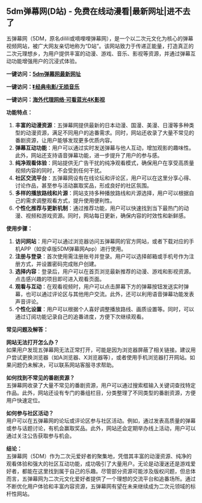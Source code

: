 <h2>5dm弹幕网(D站) - 免费在线动漫看|最新网址|进不去了</h2>
<p>五弹幕网（5DM，原名dilili或嘀哩哩弹幕网），是一个以二次元文化为核心的弹幕视频网站，被广大网友亲切地称为“D站”。该网站致力于传递正能量，打造真正的二次元理想乡，为用户提供丰富的动漫、游戏、音乐、影视等资源，并通过弹幕互动功能增强用户的沉浸式体验。</p>
<p><strong>一键访问：</strong><a href="https://www.rymdh.com/sites/15900.html" target="_blank"><strong>5dm弹幕网最新网址</strong></a></p>
<p><strong>一键访问：</strong><a href="https://pan.quark.cn/s/0db22432c259" target="_blank"><strong>⏬经典电影/无损音乐</strong></a></p>
<p><strong>一键访问：</strong><a href="http://ip.harmonylink.net/share/e82025" target="_blank"><strong>海外代理网络·可看蓝光4K影视</strong></a></p>
<p><strong>功能特点：</strong></p>
<ol>
  <li><strong>丰富的动漫资源</strong>：五弹幕网提供最新的日本动漫、国漫、美漫、日漫等多种类型的动漫资源，满足不同用户的追番需求。同时，网站还收录了大量不常见的番剧资源，让用户能够发现更多优质内容。</li>
  <li><strong>弹幕互动功能</strong>：用户可以通过实时发送弹幕与他人互动，增加观影的趣味性。此外，网站还支持语音弹幕功能，进一步提升了用户的参与感。</li>
  <li><strong>纯净观看体验</strong>：网站提供无广告干扰的纯净观看模式，确保用户在享受高质量视频内容的同时，不会受到任何干扰。</li>
  <li><strong>社区交流平台</strong>：五弹幕网设有在线论坛和评论区，用户可以在这里分享心得、讨论作品，甚至参与活动赢取奖品，形成良好的社区氛围。</li>
  <li><strong>多样的播放路线和片源</strong>：网站支持多种播放路线和片源选择，用户可以根据自己的需求调整观看方式，提升使用便利性。</li>
  <li><strong>个性化推荐与更新机制</strong>：通过推荐功能，用户可以快速找到当下最热门的动漫、视频和游戏资源。同时，网站每日更新，确保内容的时效性和新鲜感。</li>
</ol>
<p><strong>使用步骤：</strong></p>
<ol>
  <li><strong>访问网站</strong>：用户可以通过浏览器访问五弹幕网的官方网站，或者下载对应的手机APP（如安卓版5DM弹幕网App）进行使用。</li>
  <li><strong>注册与登录</strong>：首次使用需注册账号并登录。用户可以选择邮箱或手机号作为注册方式，并设置密码完成账户创建。</li>
  <li><strong>选择内容</strong>：登录后，用户可以在首页浏览最新推荐的动漫、游戏和影视资源。点击感兴趣的项目即可进入观看页面。</li>
  <li><strong>观看与互动</strong>：在观看视频时，用户可以点击屏幕下方的弹幕按钮发送实时弹幕，也可以通过评论区与其他用户交流。此外，还可以利用语音弹幕功能发表声音评论。</li>
  <li><strong>个性化设置</strong>：用户可以根据个人喜好调整播放路线、画质设置等。同时，可以通过订阅功能记录自己的追番进度，方便下次继续观看。</li>
</ol>
<p><strong>常见问题及解答：</strong></p>
<p><strong>网站无法打开怎么办？</strong><br>如果用户发现五弹幕网无法正常打开，可能是因为浏览器屏蔽了相关链接。建议用户尝试更换浏览器（如A浏览器、X浏览器等），或者使用手机浏览器打开网站。如果问题仍未解决，可以联系网站客服寻求帮助。</p>
<p><strong>如何找到不常见的番剧资源？</strong><br>五弹幕网收录了大量不常见的番剧资源，用户可以通过搜索框输入关键词查找特定作品。此外，网站还设有专门的番组栏目，分类整理了不同类型的番剧资源，方便用户快速定位。</p>
<p><strong>如何参与社区活动？</strong><br>用户可以在五弹幕网的论坛或评论区参与社区活动。例如，通过发表高质量的弹幕或参与话题讨论，有机会赢取奖品。此外，网站还会定期举办线上活动，用户可以通过关注公告获取参与机会。</p>
<p><strong>结论：</strong><br>五弹幕网（5DM）作为二次元爱好者的聚集地，凭借其丰富的动漫资源、纯净的观看体验和强大的社区互动功能，成功吸引了大量用户。无论是动漫迷还是游戏爱好者，都能在这里找到属于自己的乐趣。尽管部分资源可能涉及版权问题，但总体而言，五弹幕网为二次元文化爱好者提供了一个理想的交流平台和追番场所。通过不断优化用户体验和丰富内容资源，五弹幕网有望在未来继续成为二次元领域的标杆性网站。</p>

